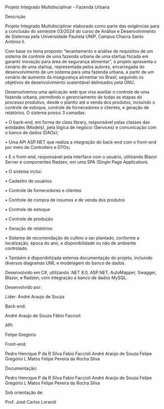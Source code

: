 Projeto Integrado Multidisciplinar - Fazenda Urbana

Descrição

Projeto Integrado Multidisciplinar elaborado como parte das exigências para a conclusão do semestre 03/2024 do curso de Análise e Desenvolvimento de Sistemas pela Universidade Paulista UNIP, Campus Chacra Santo Antônio ll.

Com base no tema proposto “levantamento e análise de requisitos de um sistema de controle de uma fazenda urbana de uma startup focada em garantir inovação para área de segurança alimentar”, o projeto apresenta o cenário de uma startup, representada pelos autores, encarregada do desenvolvimento de um sistema para uma fazenda urbana, a partir de um cenário de aumento da insegurança alimentar no Brasil, seguindo os objetivos de desenvolvimento sustentável delineados pela ONU.

Desenvolvemos uma aplicação web que visa auxiliar o controle de uma fazenda urbana, permitindo o gerenciamento de todas as etapas do processo produtivo, desde o plantio até a venda dos produtos, incluindo o controle de estoque, controle de fornecedores e clientes, e geração de relatórios. O sistema possui 3 camadas:

• O back-end, em forma de class library, responsável pelas classes das entidades (Models), pela lógica de negócio (Services) e comunicação com o banco de dados (DAOs);

• Uma API ASP.NET que realiza a integração do back-end com o front-end por meio de Controllers e DTOs;

• E o front-end, responsável pela interface com o usuário, utilizando Blazor Server e componentes Radzen, em uma SPA (Single Page Application).

• O sistema inclui:

• Cadastro de usuários

• Controle de fornecedores e clientes

• Controle de compra de insumos e de venda dos produtos

• Controle de estoque

• Controle de produção

• Geração de relatórios

• Sistema de recomendação do cultivo a ser plantado, conforme a localização, época do ano, e disponibilidade ou não de ambiente controlado.

• Também é disponibilizada extensa documentação do projeto, incluindo diversos diagramas UML e modelagem do banco de dados.

Desenvolvido em C#, utilizando .NET 8.0, ASP.NET, AutoMapper, Swagger, Blazor, e Radzen, com integração a banco de dados MySQL.


Desenvolvido por:

Líder: André Araujo de Souza


Back-end:

André Araujo de Souza
Fábio Faccioli


API:

Felipe Gregório


Front-end:

Pedro Henrique P da R Silva
Fabio Faccioli 
André Araújo de Souza
Felipe Gregório L Matos
Felipe Pereira da Rocha Silva


Documentação:

Pedro Henrique P da R Silva
Fabio Faccioli 
André Araújo de Souza
Felipe Gregório L Matos
Felipe Pereira da Rocha Silva


Sob orientação de:

Prof. José Carlos Lorandi
